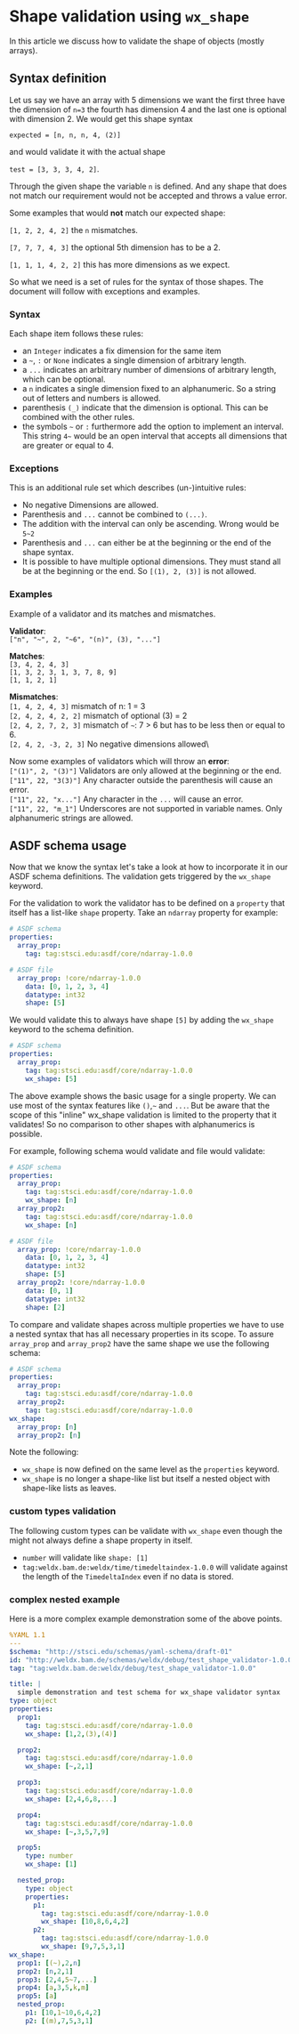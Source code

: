 # Shape validation using `wx_shape`
In this article we discuss how to validate the shape of objects (mostly arrays).
## Syntax definition
Let us say we have an array with 5 dimensions we want the first three have the dimension of `n=3` the fourth has
dimension 4 and the last one is optional with dimension 2. We would get this shape syntax

`expected = [n, n, n, 4, (2)]`

and would validate it with the actual shape 

`test = [3, 3, 3, 4, 2]`.
 
Through the given shape the variable `n` is defined. And any shape that does not match our requirement would not 
be accepted and throws a value error. 

Some examples that would **not** match our expected shape:

`[1, 2, 2, 4, 2]` the `n` mismatches.

`[7, 7, 7, 4, 3]` the optional 5th dimension has to be a 2.

`[1, 1, 1, 4, 2, 2]` this has more dimensions as we expect.

So what we need is a set of rules for the syntax of those shapes. The document will follow with exceptions and examples.

### Syntax

Each shape item follows these rules:
  * an ``Integer`` indicates a fix dimension for the same item
  * a ``~``, `:` or `None` indicates a single dimension of arbitrary length.
  * a ``...`` indicates an arbitrary number of dimensions of arbitrary length, which can be optional.
  * a ``n`` indicates a single dimension fixed to an alphanumeric. So a string out of letters and numbers is allowed.
  * parenthesis ``(_)`` indicate that the dimension is optional. This can be combined with the other rules.
  * the symbols ``~`` or `:` furthermore add the option to implement an interval. This string `4~` would be an open
interval that accepts all dimensions that are greater or equal to 4.

### Exceptions

This is an additional rule set which describes (un-)intuitive rules:
  * No negative Dimensions are allowed.
  * Parenthesis and `...` cannot be combined to `(...)`.
  * The addition with the interval can only be ascending. Wrong would be `5~2`
  * Parenthesis and `...` can either be at the beginning or the end of the shape syntax.
  * It is possible to have multiple optional dimensions. They must stand all be at the beginning or the end.
So ``[(1), 2, (3)]`` is not allowed.

### Examples
Example of a validator and its matches and mismatches.

**Validator**:\
`["n", "~", 2, "~6", "(n)", (3), "..."]`

**Matches**:\
`[3, 4, 2, 4, 3]`\
`[1, 3, 2, 3, 1, 3, 7, 8, 9]`\
`[1, 1, 2, 1]`

**Mismatches**:\
`[1, 4, 2, 4, 3]` mismatch of n: 1 = 3\
`[2, 4, 2, 4, 2, 2]` mismatch of optional (3) = 2\
`[2, 4, 2, 7, 2, 3]` mismatch of `~`: 7 > 6 but has to be less then or equal to 6.\
`[2, 4, 2, -3, 2, 3]` No negative dimensions allowed\

Now some examples of validators which will throw an **error**:\
`["(1)", 2, "(3)"]` Validators are only allowed at the beginning or the end.\
`["11", 22, "3(3)"]` Any character outside the parenthesis will cause an error.\
`["11", 22, "x..."]` Any character in the `...` will cause an error.\
`["11", 22, "m_1"]` Underscores are not supported in variable names. Only alphanumeric strings are allowed.

## ASDF schema usage 
Now that we know the syntax let's take a look at how to incorporate it in our ASDF schema definitions.
The validation gets triggered by the `wx_shape` keyword.

For the validation to work the validator has to be defined on a `property` that itself has a list-like `shape` property.
Take an `ndarray` property for example:
```yaml
# ASDF schema
properties:
  array_prop:
    tag: tag:stsci.edu:asdf/core/ndarray-1.0.0
```
```yaml
# ASDF file
  array_prop: !core/ndarray-1.0.0
    data: [0, 1, 2, 3, 4]
    datatype: int32
    shape: [5]
```
We would validate this to always have shape `[5]` by adding the `wx_shape` keyword to the schema definition.
```yaml
# ASDF schema
properties:
  array_prop:
    tag: tag:stsci.edu:asdf/core/ndarray-1.0.0
    wx_shape: [5]
```
The above example shows the basic usage for a single property.
We can use most of the syntax features like `()`,`~` and `...`.
But be aware that the scope of this "inline" wx_shape validation is limited to the property that it validates!
So no comparison to other shapes with alphanumerics is possible.

For example, following schema would validate and file would validate:
```yaml
# ASDF schema
properties:
  array_prop:
    tag: tag:stsci.edu:asdf/core/ndarray-1.0.0
    wx_shape: [n]
  array_prop2:
    tag: tag:stsci.edu:asdf/core/ndarray-1.0.0
    wx_shape: [n]
```
```yaml
# ASDF file
  array_prop: !core/ndarray-1.0.0
    data: [0, 1, 2, 3, 4]
    datatype: int32
    shape: [5]
  array_prop2: !core/ndarray-1.0.0
    data: [0, 1]
    datatype: int32
    shape: [2]
```
To compare and validate shapes across multiple properties we have to use a nested syntax that has all necessary properties in its scope.
To assure `array_prop` and `array_prop2` have the same shape we use the following schema:
```yaml
# ASDF schema
properties:
  array_prop:
    tag: tag:stsci.edu:asdf/core/ndarray-1.0.0
  array_prop2:
    tag: tag:stsci.edu:asdf/core/ndarray-1.0.0
wx_shape:
  array_prop: [n]
  array_prop2: [n]
```
Note the following:
- `wx_shape` is now defined on the same level as the `properties` keyword.
- `wx_shape` is no longer a shape-like list but itself a nested object with shape-like lists as leaves.

### custom types validation
The following custom types can be validate with `wx_shape` even though the might not always define a shape property in itself.
- `number` will validate like `shape: [1]`
- `tag:weldx.bam.de:weldx/time/timedeltaindex-1.0.0` will validate against the length of the `TimedeltaIndex` even if no data is stored.

### complex nested example
Here is a more complex example demonstration some of the above points.
```yaml
%YAML 1.1
---
$schema: "http://stsci.edu/schemas/yaml-schema/draft-01"
id: "http://weldx.bam.de/schemas/weldx/debug/test_shape_validator-1.0.0"
tag: "tag:weldx.bam.de:weldx/debug/test_shape_validator-1.0.0"

title: |
  simple demonstration and test schema for wx_shape validator syntax
type: object
properties:
  prop1:
    tag: tag:stsci.edu:asdf/core/ndarray-1.0.0
    wx_shape: [1,2,(3),(4)]

  prop2:
    tag: tag:stsci.edu:asdf/core/ndarray-1.0.0
    wx_shape: [~,2,1]

  prop3:
    tag: tag:stsci.edu:asdf/core/ndarray-1.0.0
    wx_shape: [2,4,6,8,...]

  prop4:
    tag: tag:stsci.edu:asdf/core/ndarray-1.0.0
    wx_shape: [~,3,5,7,9]

  prop5:
    type: number
    wx_shape: [1]

  nested_prop:
    type: object
    properties:
      p1:
        tag: tag:stsci.edu:asdf/core/ndarray-1.0.0
        wx_shape: [10,8,6,4,2]
      p2:
        tag: tag:stsci.edu:asdf/core/ndarray-1.0.0
        wx_shape: [9,7,5,3,1]
wx_shape:
  prop1: [(~),2,n]
  prop2: [n,2,1]
  prop3: [2,4,5~7,...]
  prop4: [a,3,5,k,m]
  prop5: [a]
  nested_prop:
    p1: [10,1~10,6,4,2]
    p2: [(m),7,5,3,1]
``` 
